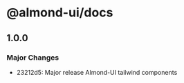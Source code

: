 # @almond-ui/docs

## 1.0.0

### Major Changes

- 23212d5: Major release Almond-UI tailwind components
